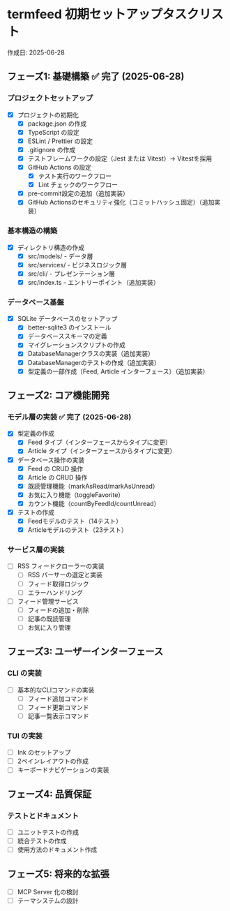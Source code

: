 # termfeed 初期セットアップタスクリスト

作成日: 2025-06-28

## フェーズ1: 基礎構築 ✅ 完了 (2025-06-28)

### プロジェクトセットアップ

- [x] プロジェクトの初期化
  - [x] package.json の作成
  - [x] TypeScript の設定
  - [x] ESLint / Prettier の設定
  - [x] .gitignore の作成
  - [x] テストフレームワークの設定（Jest または Vitest）→ Vitestを採用
  - [x] GitHub Actions の設定
    - [x] テスト実行のワークフロー
    - [x] Lint チェックのワークフロー
  - [x] pre-commit設定の追加（追加実装）
  - [x] GitHub Actionsのセキュリティ強化（コミットハッシュ固定）（追加実装）

### 基本構造の構築

- [x] ディレクトリ構造の作成
  - [x] src/models/ - データ層
  - [x] src/services/ - ビジネスロジック層
  - [x] src/cli/ - プレゼンテーション層
  - [x] src/index.ts - エントリーポイント（追加実装）

### データベース基盤

- [x] SQLite データベースのセットアップ
  - [x] better-sqlite3 のインストール
  - [x] データベーススキーマの定義
  - [x] マイグレーションスクリプトの作成
  - [x] DatabaseManagerクラスの実装（追加実装）
  - [x] DatabaseManagerのテストの作成（追加実装）
  - [x] 型定義の一部作成（Feed, Article インターフェース）（追加実装）

## フェーズ2: コア機能開発

### モデル層の実装 ✅ 完了 (2025-06-28)

- [x] 型定義の作成
  - [x] Feed タイプ（インターフェースからタイプに変更）
  - [x] Article タイプ（インターフェースからタイプに変更）
- [x] データベース操作の実装
  - [x] Feed の CRUD 操作
  - [x] Article の CRUD 操作
  - [x] 既読管理機能（markAsRead/markAsUnread）
  - [x] お気に入り機能（toggleFavorite）
  - [x] カウント機能（countByFeedId/countUnread）
- [x] テストの作成
  - [x] Feedモデルのテスト（14テスト）
  - [x] Articleモデルのテスト（23テスト）

### サービス層の実装

- [ ] RSS フィードクローラーの実装
  - [ ] RSS パーサーの選定と実装
  - [ ] フィード取得ロジック
  - [ ] エラーハンドリング
- [ ] フィード管理サービス
  - [ ] フィードの追加・削除
  - [ ] 記事の既読管理
  - [ ] お気に入り管理

## フェーズ3: ユーザーインターフェース

### CLI の実装

- [ ] 基本的なCLIコマンドの実装
  - [ ] フィード追加コマンド
  - [ ] フィード更新コマンド
  - [ ] 記事一覧表示コマンド

### TUI の実装

- [ ] Ink のセットアップ
- [ ] 2ペインレイアウトの作成
- [ ] キーボードナビゲーションの実装

## フェーズ4: 品質保証

### テストとドキュメント

- [ ] ユニットテストの作成
- [ ] 統合テストの作成
- [ ] 使用方法のドキュメント作成

## フェーズ5: 将来的な拡張

- [ ] MCP Server 化の検討
- [ ] テーマシステムの設計